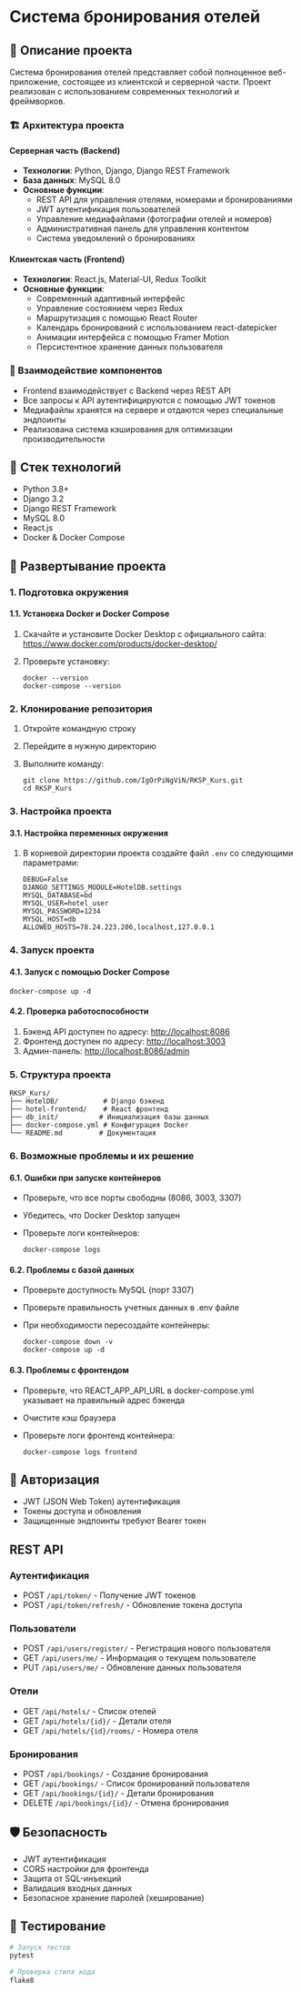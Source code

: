 # Система бронирования отелей

## 📝 Описание проекта

Система бронирования отелей представляет собой полноценное веб-приложение, состоящее из клиентской и серверной части. Проект реализован с использованием современных технологий и фреймворков.

### 🏗️ Архитектура проекта

#### Серверная часть (Backend)

* **Технологии**: Python, Django, Django REST Framework
* **База данных**: MySQL 8.0
* **Основные функции**:
  * REST API для управления отелями, номерами и бронированиями
  * JWT аутентификация пользователей
  * Управление медиафайлами (фотографии отелей и номеров)
  * Административная панель для управления контентом
  * Система уведомлений о бронированиях

#### Клиентская часть (Frontend)

* **Технологии**: React.js, Material-UI, Redux Toolkit
* **Основные функции**:
  * Современный адаптивный интерфейс
  * Управление состоянием через Redux
  * Маршрутизация с помощью React Router
  * Календарь бронирований с использованием react-datepicker
  * Анимации интерфейса с помощью Framer Motion
  * Персистентное хранение данных пользователя

### 🔄 Взаимодействие компонентов

* Frontend взаимодействует с Backend через REST API
* Все запросы к API аутентифицируются с помощью JWT токенов
* Медиафайлы хранятся на сервере и отдаются через специальные эндпоинты
* Реализована система кэширования для оптимизации производительности

## 🧱 Стек технологий

* Python 3.8+
* Django 3.2
* Django REST Framework
* MySQL 8.0
* React.js
* Docker & Docker Compose

## 🚀 Развертывание проекта

### 1. Подготовка окружения

#### 1.1. Установка Docker и Docker Compose

1. Скачайте и установите Docker Desktop с официального сайта: <https://www.docker.com/products/docker-desktop/>
2. Проверьте установку:

   ```
   docker --version
   docker-compose --version
   ```

### 2. Клонирование репозитория

1. Откройте командную строку
2. Перейдите в нужную директорию
3. Выполните команду:

   ```
   git clone https://github.com/IgOrPiNgViN/RKSP_Kurs.git
   cd RKSP_Kurs
   ```

### 3. Настройка проекта

#### 3.1. Настройка переменных окружения

1. В корневой директории проекта создайте файл `.env` со следующими параметрами:

   ```
   DEBUG=False
   DJANGO_SETTINGS_MODULE=HotelDB.settings
   MYSQL_DATABASE=bd
   MYSQL_USER=hotel_user
   MYSQL_PASSWORD=1234
   MYSQL_HOST=db
   ALLOWED_HOSTS=78.24.223.206,localhost,127.0.0.1
   ```

### 4. Запуск проекта

#### 4.1. Запуск с помощью Docker Compose

```
docker-compose up -d
```

#### 4.2. Проверка работоспособности

1. Бэкенд API доступен по адресу: <http://localhost:8086>
2. Фронтенд доступен по адресу: <http://localhost:3003>
3. Админ-панель: <http://localhost:8086/admin>

### 5. Структура проекта

```
RKSP_Kurs/
├── HotelDB/           # Django бэкенд
├── hotel-frontend/    # React фронтенд
├── db_init/          # Инициализация базы данных
├── docker-compose.yml # Конфигурация Docker
└── README.md         # Документация
```

### 6. Возможные проблемы и их решение

#### 6.1. Ошибки при запуске контейнеров

* Проверьте, что все порты свободны (8086, 3003, 3307)

* Убедитесь, что Docker Desktop запущен
* Проверьте логи контейнеров:

  ```
  docker-compose logs
  ```

#### 6.2. Проблемы с базой данных

* Проверьте доступность MySQL (порт 3307)

* Проверьте правильность учетных данных в .env файле
* При необходимости пересоздайте контейнеры:

  ```
  docker-compose down -v
  docker-compose up -d
  ```

#### 6.3. Проблемы с фронтендом

* Проверьте, что REACT_APP_API_URL в docker-compose.yml указывает на правильный адрес бэкенда
* Очистите кэш браузера
* Проверьте логи фронтенд контейнера:

  ```
  docker-compose logs frontend
  ```

## 🔐 Авторизация

* JWT (JSON Web Token) аутентификация
* Токены доступа и обновления
* Защищенные эндпоинты требуют Bearer токен

## REST API

### Аутентификация

* POST `/api/token/` - Получение JWT токенов
* POST `/api/token/refresh/` - Обновление токена доступа

### Пользователи

* POST `/api/users/register/` - Регистрация нового пользователя
* GET `/api/users/me/` - Информация о текущем пользователе
* PUT `/api/users/me/` - Обновление данных пользователя

### Отели

* GET `/api/hotels/` - Список отелей
* GET `/api/hotels/{id}/` - Детали отеля
* GET `/api/hotels/{id}/rooms/` - Номера отеля

### Бронирования

* POST `/api/bookings/` - Создание бронирования
* GET `/api/bookings/` - Список бронирований пользователя
* GET `/api/bookings/{id}/` - Детали бронирования
* DELETE `/api/bookings/{id}/` - Отмена бронирования

## 🛡️ Безопасность

* JWT аутентификация
* CORS настройки для фронтенда
* Защита от SQL-инъекций
* Валидация входных данных
* Безопасное хранение паролей (хеширование)

## 🧪 Тестирование

```bash
# Запуск тестов
pytest

# Проверка стиля кода
flake8
```
